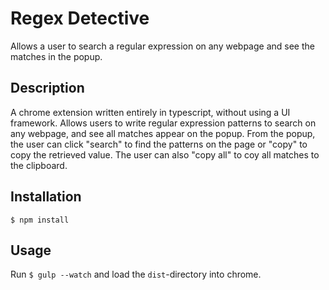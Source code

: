 # Regex Detective

Allows a user to search a regular expression on any webpage and see the matches in the popup.

## Description

A chrome extension written entirely in typescript, without using a UI framework.
Allows users to write regular expression patterns to search on any webpage, and see all matches appear on the popup.
From the popup, the user can click "search" to find the patterns on the page or "copy" to copy the retrieved value.
The user can also "copy all" to coy all matches to the clipboard.

## Installation

	$ npm install

## Usage

Run `$ gulp --watch` and load the `dist`-directory into chrome.







